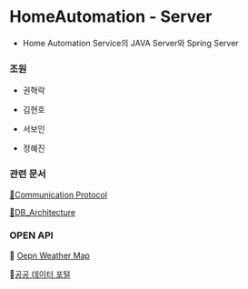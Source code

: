 # HomeAutomation -  Server

* Home Automation Service의 JAVA Server와 Spring Server

 ### 조원

* 권혁락

* 김현호

* 서보인

* 정혜진

  

### 관련 문서

[📌Communication Protocol](https://github.com/hyejinjeong9999/HomeAutomation_Server/blob/jeong/CommunicationProtocol.MD)

[📌DB_Architecture](https://github.com/hyejinjeong9999/HomeAutomation_Server/blob/jeong/DB_architecture.md)



### OPEN API

📌 [Oepn Weather Map](https://openweathermap.org/)

📌[공공 데이터 포털](https://www.data.go.kr/index.do)

